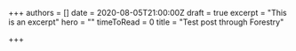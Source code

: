 +++
authors = []
date = 2020-08-05T21:00:00Z
draft = true
excerpt = "This is an excerpt"
hero = ""
timeToRead = 0
title = "Test post through Forestry"

+++
